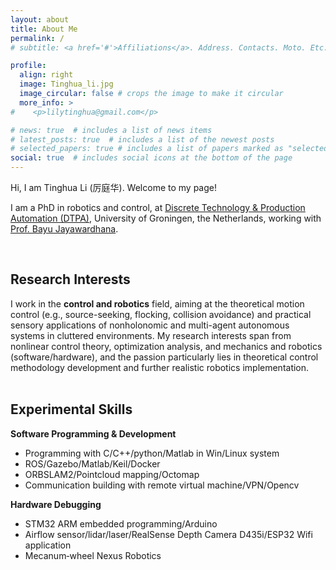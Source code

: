 ```yaml
---
layout: about
title: About Me
permalink: /
# subtitle: <a href='#'>Affiliations</a>. Address. Contacts. Moto. Etc.

profile:
  align: right
  image: Tinghua_li.jpg
  image_circular: false # crops the image to make it circular
  more_info: >
#    <p>lilytinghua@gmail.com</p>

# news: true  # includes a list of news items
# latest_posts: true  # includes a list of the newest posts
# selected_papers: true # includes a list of papers marked as "selected={true}"
social: true  # includes social icons at the bottom of the page
---
```


Hi, I am Tinghua Li (<font face="KAITi">厉庭华</font>). Welcome to my page!

I am a PhD in robotics and control, at [Discrete Technology & Production Automation (DTPA)](https://www.rug.nl/research/discrete-technology-production-automation/?lang=en), University of Groningen, the Netherlands, working with [Prof. Bayu Jayawardhana](https://www.rug.nl/staff/b.jayawardhana/?lang=en).

<br />

## Research Interests
I work in the **control and robotics** field, aiming at the theoretical motion control (e.g., source-seeking, flocking, collision avoidance) and practical sensory applications of nonholonomic and multi-agent autonomous systems in cluttered environments. My research interests span from nonlinear control theory, optimization analysis, and mechanics and robotics (software/hardware), and the passion particularly lies in theoretical control methodology development and further realistic robotics implementation.
<br />
<br />

## Experimental Skills
**Software Programming & Development**
- Programming with C/C++/python/Matlab in Win/Linux system
- ROS/Gazebo/Matlab/Keil/Docker
- ORBSLAM2/Pointcloud mapping/Octomap
- Communication building with remote virtual machine/VPN/Opencv

**Hardware Debugging**
- STM32 ARM embedded programming/Arduino
- Airflow sensor/lidar/laser/RealSense Depth Camera D435i/ESP32 Wifi application
- Mecanum‑wheel Nexus Robotics

<br />
